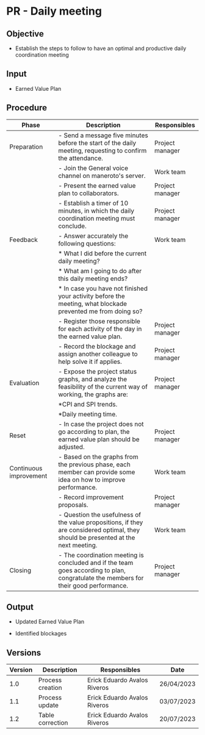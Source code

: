 # PR - Daily meeting

## Objective

- Establish the steps to follow to have an optimal and productive daily coordination meeting

## Input

- Earned Value Plan

## Procedure

| Phase       | Description                                                                              | Responsibles    |
| ----------- | ---------------------------------------------------------------------------------------- | --------------- |
| Preparation | - Send a message five minutes before the start of the daily meeting, requesting to confirm the attendance. | Project manager |
|             | - Join the General voice channel on maneroto's server.                                    | Work team       |
|             | - Present the earned value plan to collaborators.                                         | Project manager |
|             | - Establish a timer of 10 minutes, in which the daily coordination meeting must conclude. | Project manager |
| Feedback    | - Answer accurately the following questions:                                             | Work team       |
|             |     * What I did before the current daily meeting?                                                              |                 |
|             |     * What am I going to do after this daily meeting ends?                                                       |                 |
|             |     * In case you have not finished your activity before the meeting, what blockade prevented me from doing so? | |
|             | - Register those responsible for each activity of the day in the earned value plan.       | Project manager |
|             | - Record the blockage and assign another colleague to help solve it if applies.                      | Project manager |
| Evaluation  | - Expose the project status graphs, and analyze the feasibility of the current way of working, the graphs are: | Project manager |
|             |*CPI and SPI trends.                                                                   |                 |
|             |*Daily meeting time.                                                                  |                 |
| Reset       | - In case the project does not go according to plan, the earned value plan should be adjusted. | Project manager |
| Continuous improvement | - Based on the graphs from the previous phase, each member can provide some idea on how to improve performance. | Work team |
|             | - Record improvement proposals.                                                           | Project manager |
|             | - Question the usefulness of the value propositions, if they are considered optimal, they should be presented at the next meeting.| Work team       |
| Closing     | - The coordination meeting is concluded and if the team goes according to plan, congratulate the members for their good performance.                                    | Project manager |

## Output

- Updated Earned Value Plan

- Identified blockages

## Versions

| Version | Description      | Responsibles                 | Date       |
| ------- | ---------------- | ---------------------------- | ---------- |
| 1.0     | Process creation | Erick Eduardo Avalos Riveros | 26/04/2023 |
| 1.1     | Process update   | Erick Eduardo Avalos Riveros | 03/07/2023 |
| 1.2     | Table correction | Erick Eduardo Avalos Riveros | 20/07/2023 |
